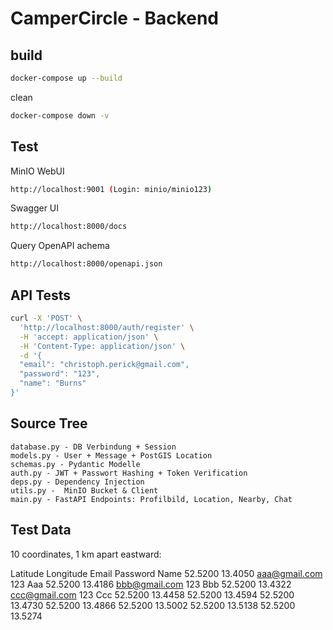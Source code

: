 # CamperCircle - Backend


## build

```bash
docker-compose up --build
```

clean
```bash
docker-compose down -v
```

## Test
MinIO WebUI
```bash
http://localhost:9001 (Login: minio/minio123)
``````

Swagger UI
```bash
http://localhost:8000/docs
```

Query OpenAPI achema 
```bash
http://localhost:8000/openapi.json
```

## API Tests
```bash
curl -X 'POST' \
  'http://localhost:8000/auth/register' \
  -H 'accept: application/json' \
  -H 'Content-Type: application/json' \
  -d '{
  "email": "christoph.perick@gmail.com",
  "password": "123",
  "name": "Burns"
}'
```

## Source Tree

```
database.py - DB Verbindung + Session
models.py - User + Message + PostGIS Location
schemas.py - Pydantic Modelle
auth.py - JWT + Passwort Hashing + Token Verification
deps.py - Dependency Injection
utils.py -  MinIO Bucket & Client
main.py - FastAPI Endpoints: Profilbild, Location, Nearby, Chat
```

## Test Data

10 coordinates, 1 km apart eastward:

Latitude Longitude Email Password Name
52.5200	13.4050 aaa@gmail.com 123 Aaa
52.5200	13.4186 bbb@gmail.com 123 Bbb
52.5200	13.4322 ccc@gmail.com 123 Ccc
52.5200	13.4458
52.5200	13.4594
52.5200	13.4730
52.5200	13.4866
52.5200	13.5002
52.5200	13.5138
52.5200	13.5274
